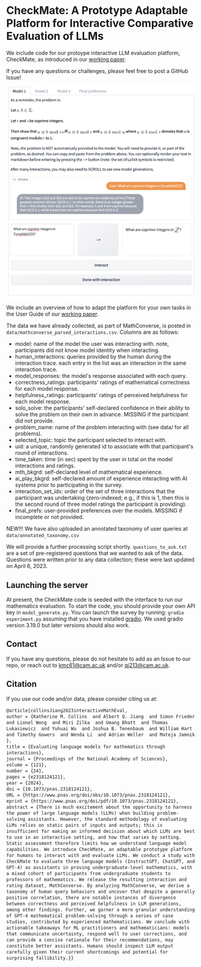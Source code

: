 # CheckMate: A Prototype Adaptable Platform for Interactive Comparative Evaluation of LLMs 

We include code for our protoype interactive LLM evaluation platform, CheckMate, as introduced in our [working paper](https://arxiv.org/abs/2306.01694). 

If you have any questions or challenges, please feel free to post a GitHub Issue! 

![Image](interface1.png)

We include an overview of how to adapt the platform for your own tasks in the User Guide of our [working paper](https://arxiv.org/abs/2306.01694).

The data we have already collected, as part of MathConverse, is posted in ``data/mathconverse_parsed_interactions.csv``. Columns are as follows: 
* model: name of the model the user was interacting with. note, participants did not know model identity when interacting.
* human_interactions: queries provided by the human during the interaction trace. each entry in the list was an interaction in the same interaction trace.
* model_responses: the model's response associated with each query. 
* correctness_ratings: participants' ratings of mathematical correctness for each model response.
* helpfulness_ratings: participants' ratings of perceived helpfulness for each model response.
* solo_solve: the participants' self-declared confidence in their ability to solve the problem on their own in advance. MISSING if the participant did not provide.
* problem_name: name of the problem interacting with (see data/ for all problems). 
* selected_topic: topic the participant selected to interact with. 
* uid: a unique, randomly generated id to associate with that participant's round of interactions.
* time_taken: time (in sec) spent by the user in total on the model interactions and ratings.
* mth_bkgrd: self-declared level of mathematical experience.
* ai_play_bkgrd: self-declared amount of experience interacting with AI systems prior to participating in the survey.
* interaction_set_idx: order of the set of three interactions that the participant was undertaking (zero-indexed; e.g., if this is 1, then this is the second round of three model ratings the participant is providing). 
* final_prefs: user-provided preferences over the models. MISSING if incomplete or not provided.

NEW!!! We have also uploaded an annotated taxonomy of user queries at ``data/annotated_taxonomy.csv``

We will provide a further processing script shortly. ``questions_to_ask.txt`` are a set of pre-registered questions that we wanted to ask of the data. Questions were written prior to any data collection; these were last updated on April 6, 2023.

## Launching the server
At present, the CheckMate code is seeded with the interface to run our mathematics evaluation. To start the code, you should provide your own API key in ``model_generate.py``. You can launch the survey by running: ``gradio experiment.py`` assuming that you have installed [gradio](https://gradio.app/). We used gradio version 3.19.0 but later versions should also work.

## Contact
If you have any questions, please do not hesitate to add as an Issue to our repo, or reach out to kmc61@cam.ac.uk and/or qj213@cam.ac.uk.

## Citation
If you use our code and/or data, please consider citing us at: 
```
@article{collinsJiang2023interactiveMathEval,
author = {Katherine M. Collins  and Albert Q. Jiang  and Simon Frieder  and Lionel Wong  and Miri Zilka  and Umang Bhatt  and Thomas Lukasiewicz  and Yuhuai Wu  and Joshua B. Tenenbaum  and William Hart  and Timothy Gowers  and Wenda Li  and Adrian Weller  and Mateja Jamnik },
title = {Evaluating language models for mathematics through interactions},
journal = {Proceedings of the National Academy of Sciences},
volume = {121},
number = {24},
pages = {e2318124121},
year = {2024},
doi = {10.1073/pnas.2318124121},
URL = {https://www.pnas.org/doi/abs/10.1073/pnas.2318124121},
eprint = {https://www.pnas.org/doi/pdf/10.1073/pnas.2318124121},
abstract = {There is much excitement about the opportunity to harness the power of large language models (LLMs) when building problem-solving assistants. However, the standard methodology of evaluating LLMs relies on static pairs of inputs and outputs; this is insufficient for making an informed decision about which LLMs are best to use in an interactive setting, and how that varies by setting. Static assessment therefore limits how we understand language model capabilities. We introduce CheckMate, an adaptable prototype platform for humans to interact with and evaluate LLMs. We conduct a study with CheckMate to evaluate three language models (InstructGPT, ChatGPT, and GPT-4) as assistants in proving undergraduate-level mathematics, with a mixed cohort of participants from undergraduate students to professors of mathematics. We release the resulting interaction and rating dataset, MathConverse. By analyzing MathConverse, we derive a taxonomy of human query behaviors and uncover that despite a generally positive correlation, there are notable instances of divergence between correctness and perceived helpfulness in LLM generations, among other findings. Further, we garner a more granular understanding of GPT-4 mathematical problem-solving through a series of case studies, contributed by experienced mathematicians. We conclude with actionable takeaways for ML practitioners and mathematicians: models that communicate uncertainty, respond well to user corrections, and can provide a concise rationale for their recommendations, may constitute better assistants. Humans should inspect LLM output carefully given their current shortcomings and potential for surprising fallibility.}}
```
